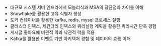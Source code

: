 - 대규모 시스템 서버 인프라에서 모놀리식과 MSA의 장단점과 차이를 이해
- Snowflake를 활용한 고유 식별자 생성
- 도커 컨테이너를 활용한 kafka, redis, mysql 프로세스 실행
- 클러스터 인덱스, 세컨더리 인덱스와 쿼리실행 계획을 활용한 쿼리시간 단축 경험
- 게시글 좋아요에 비관적 락과 낙관적 락을 적용
- Kafka를 활용한 이벤트 기반 아키텍처 경험 및 데이터의 흐름 이해